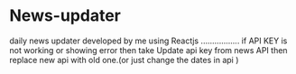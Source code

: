 # News-updater
daily news updater developed by me using Reactjs .................
if API KEY is not working or showing error then take Update api key from news API then replace new api with old one.(or just change the dates in api )
